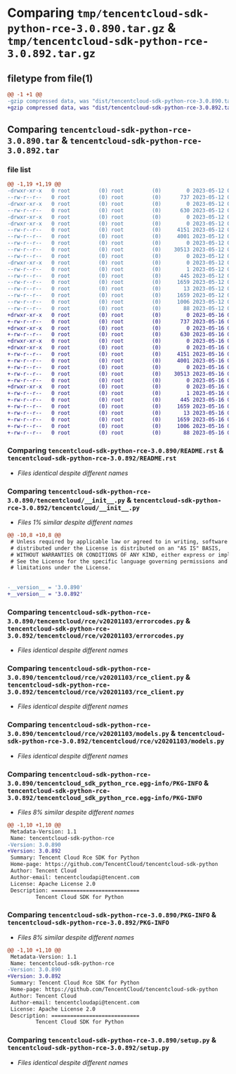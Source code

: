 # Comparing `tmp/tencentcloud-sdk-python-rce-3.0.890.tar.gz` & `tmp/tencentcloud-sdk-python-rce-3.0.892.tar.gz`

## filetype from file(1)

```diff
@@ -1 +1 @@
-gzip compressed data, was "dist/tencentcloud-sdk-python-rce-3.0.890.tar", last modified: Fri May 12 03:16:07 2023, max compression
+gzip compressed data, was "dist/tencentcloud-sdk-python-rce-3.0.892.tar", last modified: Tue May 16 00:43:07 2023, max compression
```

## Comparing `tencentcloud-sdk-python-rce-3.0.890.tar` & `tencentcloud-sdk-python-rce-3.0.892.tar`

### file list

```diff
@@ -1,19 +1,19 @@
-drwxr-xr-x   0 root         (0) root         (0)        0 2023-05-12 03:16:07.000000 tencentcloud-sdk-python-rce-3.0.890/
--rw-r--r--   0 root         (0) root         (0)      737 2023-05-12 03:16:07.000000 tencentcloud-sdk-python-rce-3.0.890/README.rst
-drwxr-xr-x   0 root         (0) root         (0)        0 2023-05-12 03:16:07.000000 tencentcloud-sdk-python-rce-3.0.890/tencentcloud/
--rw-r--r--   0 root         (0) root         (0)      630 2023-05-12 03:16:07.000000 tencentcloud-sdk-python-rce-3.0.890/tencentcloud/__init__.py
-drwxr-xr-x   0 root         (0) root         (0)        0 2023-05-12 03:16:07.000000 tencentcloud-sdk-python-rce-3.0.890/tencentcloud/rce/
-drwxr-xr-x   0 root         (0) root         (0)        0 2023-05-12 03:16:07.000000 tencentcloud-sdk-python-rce-3.0.890/tencentcloud/rce/v20201103/
--rw-r--r--   0 root         (0) root         (0)     4151 2023-05-12 03:16:07.000000 tencentcloud-sdk-python-rce-3.0.890/tencentcloud/rce/v20201103/errorcodes.py
--rw-r--r--   0 root         (0) root         (0)     4001 2023-05-12 03:16:07.000000 tencentcloud-sdk-python-rce-3.0.890/tencentcloud/rce/v20201103/rce_client.py
--rw-r--r--   0 root         (0) root         (0)        0 2023-05-12 03:16:07.000000 tencentcloud-sdk-python-rce-3.0.890/tencentcloud/rce/v20201103/__init__.py
--rw-r--r--   0 root         (0) root         (0)    30513 2023-05-12 03:16:07.000000 tencentcloud-sdk-python-rce-3.0.890/tencentcloud/rce/v20201103/models.py
--rw-r--r--   0 root         (0) root         (0)        0 2023-05-12 03:16:07.000000 tencentcloud-sdk-python-rce-3.0.890/tencentcloud/rce/__init__.py
-drwxr-xr-x   0 root         (0) root         (0)        0 2023-05-12 03:16:07.000000 tencentcloud-sdk-python-rce-3.0.890/tencentcloud_sdk_python_rce.egg-info/
--rw-r--r--   0 root         (0) root         (0)        1 2023-05-12 03:16:07.000000 tencentcloud-sdk-python-rce-3.0.890/tencentcloud_sdk_python_rce.egg-info/dependency_links.txt
--rw-r--r--   0 root         (0) root         (0)      445 2023-05-12 03:16:07.000000 tencentcloud-sdk-python-rce-3.0.890/tencentcloud_sdk_python_rce.egg-info/SOURCES.txt
--rw-r--r--   0 root         (0) root         (0)     1659 2023-05-12 03:16:07.000000 tencentcloud-sdk-python-rce-3.0.890/tencentcloud_sdk_python_rce.egg-info/PKG-INFO
--rw-r--r--   0 root         (0) root         (0)       13 2023-05-12 03:16:07.000000 tencentcloud-sdk-python-rce-3.0.890/tencentcloud_sdk_python_rce.egg-info/top_level.txt
--rw-r--r--   0 root         (0) root         (0)     1659 2023-05-12 03:16:07.000000 tencentcloud-sdk-python-rce-3.0.890/PKG-INFO
--rw-r--r--   0 root         (0) root         (0)     1006 2023-05-12 03:16:07.000000 tencentcloud-sdk-python-rce-3.0.890/setup.py
--rw-r--r--   0 root         (0) root         (0)       88 2023-05-12 03:16:07.000000 tencentcloud-sdk-python-rce-3.0.890/setup.cfg
+drwxr-xr-x   0 root         (0) root         (0)        0 2023-05-16 00:43:07.000000 tencentcloud-sdk-python-rce-3.0.892/
+-rw-r--r--   0 root         (0) root         (0)      737 2023-05-16 00:43:07.000000 tencentcloud-sdk-python-rce-3.0.892/README.rst
+drwxr-xr-x   0 root         (0) root         (0)        0 2023-05-16 00:43:07.000000 tencentcloud-sdk-python-rce-3.0.892/tencentcloud/
+-rw-r--r--   0 root         (0) root         (0)      630 2023-05-16 00:43:07.000000 tencentcloud-sdk-python-rce-3.0.892/tencentcloud/__init__.py
+drwxr-xr-x   0 root         (0) root         (0)        0 2023-05-16 00:43:07.000000 tencentcloud-sdk-python-rce-3.0.892/tencentcloud/rce/
+drwxr-xr-x   0 root         (0) root         (0)        0 2023-05-16 00:43:07.000000 tencentcloud-sdk-python-rce-3.0.892/tencentcloud/rce/v20201103/
+-rw-r--r--   0 root         (0) root         (0)     4151 2023-05-16 00:43:07.000000 tencentcloud-sdk-python-rce-3.0.892/tencentcloud/rce/v20201103/errorcodes.py
+-rw-r--r--   0 root         (0) root         (0)     4001 2023-05-16 00:43:07.000000 tencentcloud-sdk-python-rce-3.0.892/tencentcloud/rce/v20201103/rce_client.py
+-rw-r--r--   0 root         (0) root         (0)        0 2023-05-16 00:43:07.000000 tencentcloud-sdk-python-rce-3.0.892/tencentcloud/rce/v20201103/__init__.py
+-rw-r--r--   0 root         (0) root         (0)    30513 2023-05-16 00:43:07.000000 tencentcloud-sdk-python-rce-3.0.892/tencentcloud/rce/v20201103/models.py
+-rw-r--r--   0 root         (0) root         (0)        0 2023-05-16 00:43:07.000000 tencentcloud-sdk-python-rce-3.0.892/tencentcloud/rce/__init__.py
+drwxr-xr-x   0 root         (0) root         (0)        0 2023-05-16 00:43:07.000000 tencentcloud-sdk-python-rce-3.0.892/tencentcloud_sdk_python_rce.egg-info/
+-rw-r--r--   0 root         (0) root         (0)        1 2023-05-16 00:43:07.000000 tencentcloud-sdk-python-rce-3.0.892/tencentcloud_sdk_python_rce.egg-info/dependency_links.txt
+-rw-r--r--   0 root         (0) root         (0)      445 2023-05-16 00:43:07.000000 tencentcloud-sdk-python-rce-3.0.892/tencentcloud_sdk_python_rce.egg-info/SOURCES.txt
+-rw-r--r--   0 root         (0) root         (0)     1659 2023-05-16 00:43:07.000000 tencentcloud-sdk-python-rce-3.0.892/tencentcloud_sdk_python_rce.egg-info/PKG-INFO
+-rw-r--r--   0 root         (0) root         (0)       13 2023-05-16 00:43:07.000000 tencentcloud-sdk-python-rce-3.0.892/tencentcloud_sdk_python_rce.egg-info/top_level.txt
+-rw-r--r--   0 root         (0) root         (0)     1659 2023-05-16 00:43:07.000000 tencentcloud-sdk-python-rce-3.0.892/PKG-INFO
+-rw-r--r--   0 root         (0) root         (0)     1006 2023-05-16 00:43:07.000000 tencentcloud-sdk-python-rce-3.0.892/setup.py
+-rw-r--r--   0 root         (0) root         (0)       88 2023-05-16 00:43:07.000000 tencentcloud-sdk-python-rce-3.0.892/setup.cfg
```

### Comparing `tencentcloud-sdk-python-rce-3.0.890/README.rst` & `tencentcloud-sdk-python-rce-3.0.892/README.rst`

 * *Files identical despite different names*

### Comparing `tencentcloud-sdk-python-rce-3.0.890/tencentcloud/__init__.py` & `tencentcloud-sdk-python-rce-3.0.892/tencentcloud/__init__.py`

 * *Files 1% similar despite different names*

```diff
@@ -10,8 +10,8 @@
 # Unless required by applicable law or agreed to in writing, software
 # distributed under the License is distributed on an "AS IS" BASIS,
 # WITHOUT WARRANTIES OR CONDITIONS OF ANY KIND, either express or implied.
 # See the License for the specific language governing permissions and
 # limitations under the License.
 
 
-__version__ = '3.0.890'
+__version__ = '3.0.892'
```

### Comparing `tencentcloud-sdk-python-rce-3.0.890/tencentcloud/rce/v20201103/errorcodes.py` & `tencentcloud-sdk-python-rce-3.0.892/tencentcloud/rce/v20201103/errorcodes.py`

 * *Files identical despite different names*

### Comparing `tencentcloud-sdk-python-rce-3.0.890/tencentcloud/rce/v20201103/rce_client.py` & `tencentcloud-sdk-python-rce-3.0.892/tencentcloud/rce/v20201103/rce_client.py`

 * *Files identical despite different names*

### Comparing `tencentcloud-sdk-python-rce-3.0.890/tencentcloud/rce/v20201103/models.py` & `tencentcloud-sdk-python-rce-3.0.892/tencentcloud/rce/v20201103/models.py`

 * *Files identical despite different names*

### Comparing `tencentcloud-sdk-python-rce-3.0.890/tencentcloud_sdk_python_rce.egg-info/PKG-INFO` & `tencentcloud-sdk-python-rce-3.0.892/tencentcloud_sdk_python_rce.egg-info/PKG-INFO`

 * *Files 8% similar despite different names*

```diff
@@ -1,10 +1,10 @@
 Metadata-Version: 1.1
 Name: tencentcloud-sdk-python-rce
-Version: 3.0.890
+Version: 3.0.892
 Summary: Tencent Cloud Rce SDK for Python
 Home-page: https://github.com/TencentCloud/tencentcloud-sdk-python
 Author: Tencent Cloud
 Author-email: tencentcloudapi@tencent.com
 License: Apache License 2.0
 Description: ============================
         Tencent Cloud SDK for Python
```

### Comparing `tencentcloud-sdk-python-rce-3.0.890/PKG-INFO` & `tencentcloud-sdk-python-rce-3.0.892/PKG-INFO`

 * *Files 8% similar despite different names*

```diff
@@ -1,10 +1,10 @@
 Metadata-Version: 1.1
 Name: tencentcloud-sdk-python-rce
-Version: 3.0.890
+Version: 3.0.892
 Summary: Tencent Cloud Rce SDK for Python
 Home-page: https://github.com/TencentCloud/tencentcloud-sdk-python
 Author: Tencent Cloud
 Author-email: tencentcloudapi@tencent.com
 License: Apache License 2.0
 Description: ============================
         Tencent Cloud SDK for Python
```

### Comparing `tencentcloud-sdk-python-rce-3.0.890/setup.py` & `tencentcloud-sdk-python-rce-3.0.892/setup.py`

 * *Files identical despite different names*

